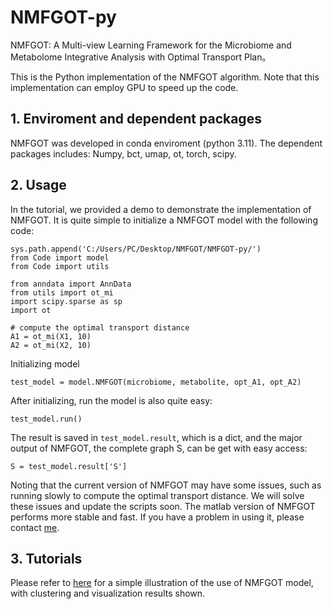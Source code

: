 # NMFGOT-py
NMFGOT: A Multi-view Learning Framework for the Microbiome and Metabolome Integrative Analysis with Optimal Transport Plan。

This is the Python implementation of the NMFGOT algorithm. Note that this implementation can employ GPU to speed up the code. 

## 1. Enviroment and dependent packages
NMFGOT was developed in conda enviroment (python 3.11). The dependent packages includes:
Numpy, bct, umap, ot, torch, scipy.

## 2. Usage
In the tutorial, we provided a demo to demonstrate the implementation of NMFGOT. It is quite simple to initialize a NMFGOT model with the following code:
```
sys.path.append('C:/Users/PC/Desktop/NMFGOT/NMFGOT-py/')
from Code import model
from Code import utils

from anndata import AnnData
from utils import ot_mi
import scipy.sparse as sp
import ot

# compute the optimal transport distance
A1 = ot_mi(X1, 10)
A2 = ot_mi(X2, 10)

```
Initializing model 
```
test_model = model.NMFGOT(microbiome, metabolite, opt_A1, opt_A2)
```
After initializing, run the model is also quite easy: 
```
test_model.run()
```
The result is saved in `test_model.result`, which is a dict, and the major output of NMFGOT, the complete graph S, can be get with easy access:
```
S = test_model.result['S']
```
Noting that the current version of NMFGOT may have some issues, such as running slowly to compute the optimal transport distance. We will solve these issues and update the scripts soon. The matlab version of NMFGOT performs more stable and fast. If you have a problem in using it, please contact [me](chonghua_1983@yeah.net).

## 3. Tutorials
Please refer to [here](https://github.com/chonghua-1983/NMFGOT-py/tree/main/Tutorials) for a simple illustration of the use of NMFGOT model, with clustering and visualization results shown. 
